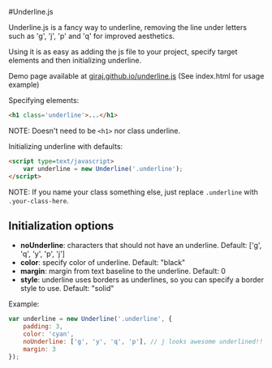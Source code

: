 #Underline.js

Underline.js is a fancy way to underline, removing the line under letters such as 'g', 'j', 'p' and 'q' for improved aesthetics.

Using it is as easy as adding the js file to your project, specify target elements and then initializing underline.

Demo page available at [giraj.github.io/underline.js](https://giraj.github.io/underline.js)
(See index.html for usage example)

Specifying elements:
```html
<h1 class='underline'>...</h1>
```
NOTE: Doesn't need to be ```<h1>``` nor class underline.

Initializing underline with defaults:
```html
<script type=text/javascript>
    var underline = new Underline('.underline');
</script>
```
NOTE: If you name your class something else, just replace ```.underline``` with ```.your-class-here```.

## Initialization options
* __noUnderline__: characters that should not have an underline. Default: ['g', 'q', 'y', 'p', 'j']
* __color__: specify color of underline. Default: "black"
* __margin__: margin from text baseline to the underline. Default: 0
* __style__: underline uses borders as underlines, so you can specify a border style to use. Default: "solid"

Example: 
```javascript
var underline = new Underline('.underline', {
    padding: 3,
    color: 'cyan',
    noUnderline: ['g', 'y', 'q', 'p'], // j looks awesome underlined!!
    margin: 3
});
```

